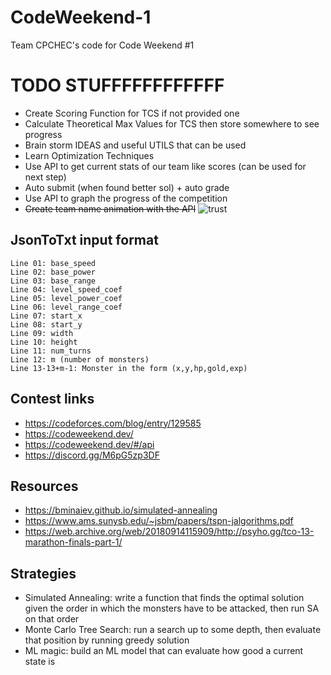 # CodeWeekend-1
Team CPCHEC's code for Code Weekend #1

# TODO STUFFFFFFFFFFFF
- Create Scoring Function for TCS if not provided one
- Calculate Theoretical Max Values for TCS then store somewhere to see progress
- Brain storm IDEAS and useful UTILS that can be used
- Learn Optimization Techniques
- Use API to get current stats of our team like scores (can be used for next step)
- Auto submit (when found better sol) + auto grade  
- Use API to graph the progress of the competition 
- ~~Create team name animation with the API~~ ![trust](https://cdn.discordapp.com/emojis/1204640543053709454.webp?size=48&quality=lossless&name=trust)

## JsonToTxt input format

    Line 01: base_speed
    Line 02: base_power
    Line 03: base_range
    Line 04: level_speed_coef
    Line 05: level_power_coef
    Line 06: level_range_coef
    Line 07: start_x
    Line 08: start_y
    Line 09: width
    Line 10: height
    Line 11: num_turns
    Line 12: m (number of monsters)
    Line 13-13+m-1: Monster in the form (x,y,hp,gold,exp)

## Contest links
* https://codeforces.com/blog/entry/129585
* https://codeweekend.dev/
* https://codeweekend.dev/#/api
* https://discord.gg/M6pG5zp3DF

## Resources
* https://bminaiev.github.io/simulated-annealing
* https://www.ams.sunysb.edu/~jsbm/papers/tspn-jalgorithms.pdf
* https://web.archive.org/web/20180914115909/http://psyho.gg/tco-13-marathon-finals-part-1/

## Strategies
* Simulated Annealing: write a function that finds the optimal solution given the order in which the monsters have to be attacked, then run SA on that order
* Monte Carlo Tree Search: run a search up to some depth, then evaluate that position by running greedy solution
* ML magic: build an ML model that can evaluate how good a current state is

